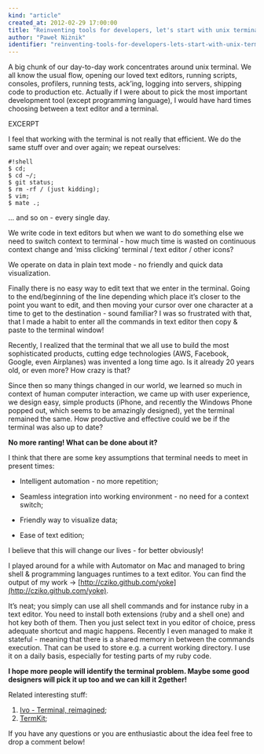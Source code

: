 ```yaml
---
kind: "article"
created_at: 2012-02-29 17:00:00
title: "Reinventing tools for developers, let's start with unix terminal"
author: "Paweł Niżnik"
identifier: "reinventing-tools-for-developers-lets-start-with-unix-terminal"
---
```


A big chunk of our day-to-day work concentrates around unix terminal. We all know the usual flow, opening our loved text editors, running scripts, consoles, profilers, running tests, ack’ing, logging into servers, shipping code to production etc. Actually if I were about to pick the most important development tool (except programming language), I would have hard times choosing between a text editor and a terminal.

EXCERPT

I feel that working with the terminal is not really that efficient. We do the same stuff over and over again; we repeat ourselves:

    #!shell
    $ cd;
    $ cd ~/;
    $ git status;
    $ rm -rf / (just kidding);
    $ vim;
    $ mate .;

… and so on - every single day.

We write code in text editors but when we want to do something else we need to switch context to terminal - how much time is wasted on continuous context change and ‘miss clicking’ terminal / text editor / other icons?

We operate on data in plain text mode - no friendly and quick data visualization.

Finally there is no easy way to edit text that we enter in the terminal. Going to the end/beginning of the line depending which place it’s closer to the point you want to edit, and then moving your cursor over one character at a time to get to the destination - sound familiar? I was so frustrated with that, that I made a habit to enter all the commands in text editor then copy & paste to the terminal window!

Recently, I realized that the terminal that we all use to build the most sophisticated products, cutting edge technologies (AWS, Facebook, Google, even Airplanes) was invented a long time ago. Is it already 20 years old, or even more? How crazy is that?

Since then so many things changed in our world, we learned so much in context of human computer interaction, we came up with user experience, we design easy, simple products (iPhone, and recently the Windows Phone popped out, which seems to be amazingly designed), yet the terminal remained the same. How productive and effective could we be if the terminal was also up to date?

**No more ranting! What can be done about it?**

I think that there are some key assumptions that terminal needs to meet in present times:

  * Intelligent automation - no more repetition;

  * Seamless integration into working environment - no need for a context switch;

  * Friendly way to visualize data;

  * Ease of text edition;

I believe that this will change our lives - for better obviously!

I played around for a while with Automator on Mac and managed to bring shell & programming languages runtimes to a text editor. You can find the output of my work -> [http://cziko.github.com/yoke](http://cziko.github.com/yoke).

It’s neat; you simply can use all shell commands and for instance ruby in a text editor. You need to install both extensions (ruby and a shell one) and hot key both of them. Then you just select text in you editor of choice, press adequate shortcut and magic happens. Recently I even managed to make it stateful - meaning that there is a shared memory in between the commands execution. That can be used to store e.g. a current working directory. I use it on a daily basis, especially for testing parts of my ruby code.

**I hope more people will identify the terminal problem. Maybe some good designers will pick it up too and we can kill it 2gether!**

Related interesting stuff:

1. [Ivo - Terminal, reimagined](http://lubutu.com/idea/ivo);
2. [TermKit](https://github.com/unconed/TermKit);

If you have any questions or you are enthusiastic about the idea feel free to drop a comment below!